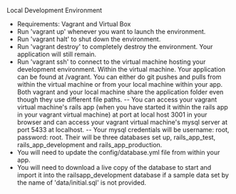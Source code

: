 Local Development Environment
- Requirements: Vagrant and Virtual Box
- Run 'vagrant up' whenever you want to launch the environment.
- Run 'vagrant halt' to shut down the environment.
- Run 'vagrant destroy' to completely destroy the environment. Your application will still remain.
- Run 'vagrant ssh' to connect to the virtual machine hosting your development environment. Within the virtual machine. Your application can be found at /vagrant. You can either do git pushes and pulls from within the virtual machine or from your local machine within your app. Both vagrant and your local machine share the application folder even though they use different file paths.
-- You can access your vagrant virtual machine's rails app (when you have started it within the rails app in your vagrant virtual machine) at port at local host 3001 in your browser and can access your vagrant virtual machine's mysql server at port 5433 at localhost. 
-- Your mysql credentials will be username: root, password: root. Their will be three databases set up, rails_app_test, rails_app_development and rails_app_production.
- You will need to update the config/database.yml file from within your app.
- You will need to download a live copy of the database to start and import it into the railsapp_development database if a sample data set by the name of 'data/initial.sql' is not provided.
